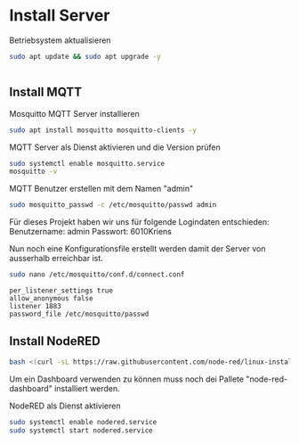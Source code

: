 # Install Server

Betriebsystem aktualisieren

```bash
sudo apt update && sudo apt upgrade -y
```

```bash
```

## Install MQTT

Mosquitto MQTT Server installieren

```bash
sudo apt install mosquitto mosquitto-clients -y
```

MQTT Server als Dienst aktivieren und die Version prüfen
```bash
sudo systemctl enable mosquitto.service
mosquitto -v
```

MQTT Benutzer erstellen mit dem Namen "admin"
```bash
sudo mosquitto_passwd -c /etc/mosquitto/passwd admin
```

Für dieses Projekt haben wir uns für folgende Logindaten entschieden:
Benutzername: admin
Passwort: 6010Kriens

Nun noch eine Konfigurationsfile erstellt werden damit der Server von ausserhalb erreichbar ist.
```bash
sudo nano /etc/mosquitto/conf.d/connect.conf
```

```text
per_listener_settings true
allow_anonymous false
listener 1883 
password_file /etc/mosquitto/passwd
```


## Install NodeRED


```bash
bash <(curl -sL https://raw.githubusercontent.com/node-red/linux-installers/master/deb/update-nodejs-and-nodered)
```

Um ein Dashboard verwenden zu können muss noch dei Pallete "node-red-dashboard" installiert werden.

NodeRED als Dienst aktivieren
```bash
sudo systemctl enable nodered.service
sudo systemctl start nodered.service
```
